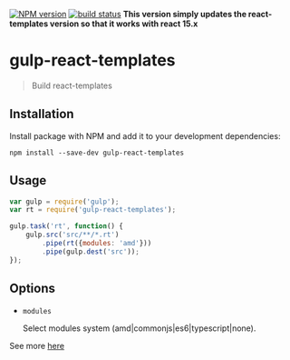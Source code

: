 [![NPM version][npm-image]][npm-url]
[![build status][travis-image]][travis-url]
__This version simply updates the react-templates version so that it works with react 15.x__
# gulp-react-templates

> Build react-templates

## Installation

Install package with NPM and add it to your development dependencies:

`npm install --save-dev gulp-react-templates`

## Usage

```javascript
var gulp = require('gulp');
var rt = require('gulp-react-templates');

gulp.task('rt', function() {
    gulp.src('src/**/*.rt')
        .pipe(rt({modules: 'amd'}))
        .pipe(gulp.dest('src'));
});
```

## Options

- `modules`

	Select modules system (amd|commonjs|es6|typescript|none).

See more [here](https://github.com/wix/react-templates/blob/gh-pages/docs/cli.md)

[npm-image]: https://img.shields.io/npm/v/gulp-react-templates.svg?style=flat-square
[npm-url]: https://npmjs.org/package/gulp-react-templates
[travis-image]: https://img.shields.io/travis/wix/gulp-react-templates/master.svg?style=flat-square
[travis-url]: https://travis-ci.org/wix/gulp-react-templates
